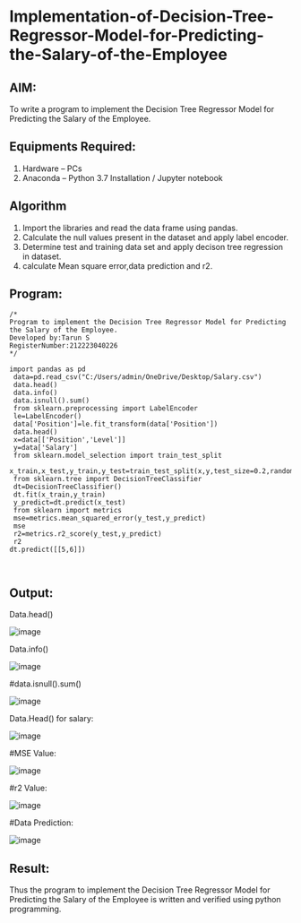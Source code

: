 # Implementation-of-Decision-Tree-Regressor-Model-for-Predicting-the-Salary-of-the-Employee

## AIM:
To write a program to implement the Decision Tree Regressor Model for Predicting the Salary of the Employee.

## Equipments Required:
1. Hardware – PCs
2. Anaconda – Python 3.7 Installation / Jupyter notebook

## Algorithm
1.  Import the libraries and read the data frame using pandas.
2.  Calculate the null values present in the dataset and apply label encoder.
3.  Determine test and training data set and apply decison tree regression in dataset.
4.  calculate Mean square error,data prediction and r2.
   

## Program:
```
/*
Program to implement the Decision Tree Regressor Model for Predicting the Salary of the Employee.
Developed by:Tarun S
RegisterNumber:212223040226
*/

import pandas as pd
 data=pd.read_csv("C:/Users/admin/OneDrive/Desktop/Salary.csv")
 data.head()
 data.info()
 data.isnull().sum()
 from sklearn.preprocessing import LabelEncoder
 le=LabelEncoder()
 data['Position']=le.fit_transform(data['Position'])
 data.head()
 x=data[['Position','Level']]
 y=data['Salary']
 from sklearn.model_selection import train_test_split
 x_train,x_test,y_train,y_test=train_test_split(x,y,test_size=0.2,random_stat
 from sklearn.tree import DecisionTreeClassifier
 dt=DecisionTreeClassifier()
 dt.fit(x_train,y_train)
 y_predict=dt.predict(x_test)
 from sklearn import metrics
 mse=metrics.mean_squared_error(y_test,y_predict)
 mse
 r2=metrics.r2_score(y_test,y_predict)
 r2
dt.predict([[5,6]])
 
 
```



## Output:
Data.head()

![image](https://github.com/NyomX/Implementation-of-Decision-Tree-Regressor-Model-for-Predicting-the-Salary-of-the-Employee/assets/145953580/8e40edbc-0435-4cf4-8dd8-c4d91fd39edb)

Data.info()

![image](https://github.com/NyomX/Implementation-of-Decision-Tree-Regressor-Model-for-Predicting-the-Salary-of-the-Employee/assets/145953580/bcf1f4a2-b3ce-4b97-8857-b2363c57e02a)


#data.isnull().sum()

![image](https://github.com/NyomX/Implementation-of-Decision-Tree-Regressor-Model-for-Predicting-the-Salary-of-the-Employee/assets/145953580/00e4d7e4-e203-4b0b-9611-fa75feef14d5)

Data.Head() for salary:

![image](https://github.com/NyomX/Implementation-of-Decision-Tree-Regressor-Model-for-Predicting-the-Salary-of-the-Employee/assets/145953580/149dcf5c-3432-4b25-b78c-ec56094c8ced)

#MSE Value:

![image](https://github.com/NyomX/Implementation-of-Decision-Tree-Regressor-Model-for-Predicting-the-Salary-of-the-Employee/assets/145953580/bfbe64f5-bee6-4684-88a1-4521ae9455a5)

#r2 Value:

![image](https://github.com/NyomX/Implementation-of-Decision-Tree-Regressor-Model-for-Predicting-the-Salary-of-the-Employee/assets/145953580/53d2f973-8b1f-46a1-9117-6e8c4c7b8fe5)

#Data Prediction:

![image](https://github.com/NyomX/Implementation-of-Decision-Tree-Regressor-Model-for-Predicting-the-Salary-of-the-Employee/assets/145953580/1a778706-3a24-4a33-8ed5-084be6a7e637)




## Result:
Thus the program to implement the Decision Tree Regressor Model for Predicting the Salary of the Employee is written and verified using python programming.
